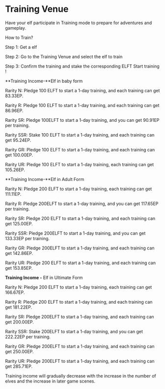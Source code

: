 # Training Venue

Have your elf participate in Training mode to prepare for adventures and gameplay.&#x20;

How to Train?

Step 1: Get a elf

Step 2: Go to the Training Venue and select the elf to train

Step 3: Confirm the training and stake the corresponding ELFT Start training !

**Training Income-**Elf in baby form

Rarity N: Pledge 100 ELFT to start a 1-day training, and each training can get 83.33EP.&#x20;

Rarity R: Pledge 100 ELFT to start a 1-day training, and each training can get 86.96EP.&#x20;

Rarity SR: Pledge 100ELFT to start a 1-day training, and you can get 90.91EP per training.&#x20;

Rarity SSR: Stake 100 ELFT to start a 1-day training, and each training can get 95.24EP.&#x20;

Rarity GR: Pledge 100 ELFT to start a 1-day training, and each training can get 100.00EP.&#x20;

Rarity UR: Pledge 100 ELFT to start a 1-day training, each training can get 105.26EP.

**Training Income-**Elf in Adult Form

&#x20;Rarity N: Pledge 200 ELFT to start a 1-day training, each training can get 111.11EP.&#x20;

Rarity R: Pledge 200ELFT to start a 1-day training, and you can get 117.65EP per training.&#x20;

Rarity SR: Pledge 200 ELFT to start a 1-day training, and each training can get 125.00EP.&#x20;

Rarity SSR: Pledge 200ELFT to start a 1-day training, and you can get 133.33EP per training.&#x20;

Rarity GR: Pledge 200ELFT to start a 1-day training, and each training can get 142.86EP.&#x20;

Rarity UR: Pledge 200 ELFT to start a 1-day training, and each training can get 153.85EP.

**Training Income -** Elf in Ultimate Form&#x20;

Rarity N: Pledge 200 ELFT to start a 1-day training, each training can get 166.67EP.&#x20;

Rarity R: Pledge 200 ELFT to start a 1-day training, and each training can get 181.22EP.&#x20;

Rarity SR: Pledge 200ELFT to start a 1-day training, and each training can get 200.00EP.&#x20;

Rarity SSR: Stake 200ELFT to start a 1-day training, and you can get 222.22EP per training.&#x20;

Rarity GR: Pledge 200ELFT to start a 1-day training, and each training can get 250.00EP.&#x20;

Rarity UR: Pledge 200ELFT to start a 1-day training, and each training can get 285.71EP.

Training income will gradually decrease with the increase in the number of elves and the increase in later game scenes.

